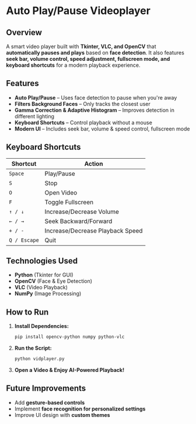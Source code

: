 # Auto Play/Pause Videoplayer

## Overview
A smart video player built with **Tkinter, VLC, and OpenCV** that **automatically pauses and plays** based on **face detection**. It also features **seek bar, volume control, speed adjustment, fullscreen mode, and keyboard shortcuts** for a modern playback experience.  


## Features  
* **Auto Play/Pause** – Uses face detection to pause when you're away  
* **Filters Background Faces** – Only tracks the closest user  
* **Gamma Correction & Adaptive Histogram** – Improves detection in different lighting  
* **Keyboard Shortcuts** – Control playback without a mouse  
* **Modern UI** – Includes seek bar, volume & speed control, fullscreen mode  


## Keyboard Shortcuts  
| Shortcut | Action |
|----------|--------|
| `Space` | Play/Pause |
| `S` | Stop |
| `O` | Open Video |
| `F` | Toggle Fullscreen |
| `↑ / ↓` | Increase/Decrease Volume |
| `← / →` | Seek Backward/Forward |
| `+ / -` | Increase/Decrease Playback Speed |
| `Q / Escape` | Quit |


## Technologies Used  
- **Python** (Tkinter for GUI)  
- **OpenCV** (Face & Eye Detection)  
- **VLC** (Video Playback)  
- **NumPy** (Image Processing)  


## How to Run  
1. **Install Dependencies:**  
   ```sh
   pip install opencv-python numpy python-vlc
   ```
2. **Run the Script:**  
   ```sh
   python vidplayer.py
   ```
3. **Open a Video & Enjoy AI-Powered Playback!**


## Future Improvements  
- Add **gesture-based controls**  
- Implement **face recognition for personalized settings**  
- Improve UI design with **custom themes**  


